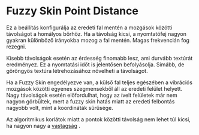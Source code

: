 # Fuzzy Skin Point Distance

Ez a beállítás konfigurálja az eredeti fal mentén a mozgások közötti távolságot a homályos bőrhöz. Ha a távolság kicsi, a nyomtatófej nagyon gyakran különböző irányokba mozog a fal mentén. Magas frekvencián fog rezegni.

Kisebb távolságok esetén az érdesség finomabb lesz, ami durvább textúrát eredményez. Ez a nyomtatási időt is jelentősen befolyásolja. Simább, de göröngyös textúra létrehozásához növelheti a távolságot.

Ha a Fuzzy Skin engedélyezve van, a külső fal teljes egészében a vibrációs mozgások közötti egyenes szegmensekből áll az eredeti felület helyett. Nagy távolságok esetén előfordulhat, hogy az ívelt felületek már nem nagyon görbültek, mert a fuzzy skin hatás miatt az eredeti felbontás nagyobb volt, mint a koordináták sűrűsége.

Az algoritmikus korlátok miatt a pontok közötti távolság nem lehet túl kicsi, ha nagyon nagy a [vastagság](magic_fuzzy_skin_thickness.md) .
